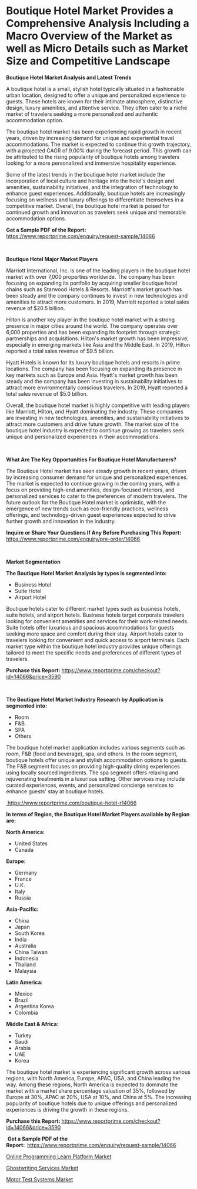 <p><h1>Boutique Hotel Market Provides a Comprehensive Analysis Including a Macro Overview of the Market as well as Micro Details such as Market Size and Competitive Landscape</h1></p><p><strong>Boutique Hotel Market Analysis and Latest Trends</strong></p>
<p><p>A boutique hotel is a small, stylish hotel typically situated in a fashionable urban location, designed to offer a unique and personalized experience to guests. These hotels are known for their intimate atmosphere, distinctive design, luxury amenities, and attentive service. They often cater to a niche market of travelers seeking a more personalized and authentic accommodation option.</p><p>The boutique hotel market has been experiencing rapid growth in recent years, driven by increasing demand for unique and experiential travel accommodations. The market is expected to continue this growth trajectory, with a projected CAGR of 9.00% during the forecast period. This growth can be attributed to the rising popularity of boutique hotels among travelers looking for a more personalized and immersive hospitality experience.</p><p>Some of the latest trends in the boutique hotel market include the incorporation of local culture and heritage into the hotel's design and amenities, sustainability initiatives, and the integration of technology to enhance guest experiences. Additionally, boutique hotels are increasingly focusing on wellness and luxury offerings to differentiate themselves in a competitive market. Overall, the boutique hotel market is poised for continued growth and innovation as travelers seek unique and memorable accommodation options.</p></p>
<p><strong>Get a Sample PDF of the Report:&nbsp;</strong> <a href="https://www.reportprime.com/enquiry/request-sample/14066">https://www.reportprime.com/enquiry/request-sample/14066</a></p>
<p>&nbsp;</p>
<p><strong>Boutique Hotel Major Market Players</strong></p>
<p><p>Marriott International, Inc. is one of the leading players in the boutique hotel market with over 7,000 properties worldwide. The company has been focusing on expanding its portfolio by acquiring smaller boutique hotel chains such as Starwood Hotels & Resorts. Marriott's market growth has been steady and the company continues to invest in new technologies and amenities to attract more customers. In 2019, Marriott reported a total sales revenue of $20.5 billion.</p><p>Hilton is another key player in the boutique hotel market with a strong presence in major cities around the world. The company operates over 6,000 properties and has been expanding its footprint through strategic partnerships and acquisitions. Hilton's market growth has been impressive, especially in emerging markets like Asia and the Middle East. In 2019, Hilton reported a total sales revenue of $9.5 billion.</p><p>Hyatt Hotels is known for its luxury boutique hotels and resorts in prime locations. The company has been focusing on expanding its presence in key markets such as Europe and Asia. Hyatt's market growth has been steady and the company has been investing in sustainability initiatives to attract more environmentally conscious travelers. In 2019, Hyatt reported a total sales revenue of $5.0 billion.</p><p>Overall, the boutique hotel market is highly competitive with leading players like Marriott, Hilton, and Hyatt dominating the industry. These companies are investing in new technologies, amenities, and sustainability initiatives to attract more customers and drive future growth. The market size of the boutique hotel industry is expected to continue growing as travelers seek unique and personalized experiences in their accommodations.</p></p>
<p>&nbsp;</p>
<p><strong>What Are The Key Opportunities For Boutique Hotel Manufacturers?</strong></p>
<p><p>The Boutique Hotel market has seen steady growth in recent years, driven by increasing consumer demand for unique and personalized experiences. The market is expected to continue growing in the coming years, with a focus on providing high-end amenities, design-focused interiors, and personalized services to cater to the preferences of modern travelers. The future outlook for the Boutique Hotel market is optimistic, with the emergence of new trends such as eco-friendly practices, wellness offerings, and technology-driven guest experiences expected to drive further growth and innovation in the industry.</p></p>
<p><strong>Inquire or Share Your Questions If Any Before Purchasing This Report:</strong> <a href="https://www.reportprime.com/enquiry/pre-order/14066">https://www.reportprime.com/enquiry/pre-order/14066</a></p>
<p>&nbsp;</p>
<p><strong>Market Segmentation</strong></p>
<p><strong>The Boutique Hotel Market Analysis by types is segmented into:</strong></p>
<p><ul><li>Business Hotel</li><li>Suite Hotel</li><li>Airport Hotel</li></ul></p>
<p><p>Boutique hotels cater to different market types such as business hotels, suite hotels, and airport hotels. Business hotels target corporate travelers looking for convenient amenities and services for their work-related needs. Suite hotels offer luxurious and spacious accommodations for guests seeking more space and comfort during their stay. Airport hotels cater to travelers looking for convenient and quick access to airport terminals. Each market type within the boutique hotel industry provides unique offerings tailored to meet the specific needs and preferences of different types of travelers.</p></p>
<p><strong>Purchase this Report:&nbsp;</strong><a href="https://www.reportprime.com/checkout?id=14066&price=3590">https://www.reportprime.com/checkout?id=14066&price=3590</a></p>
<p>&nbsp;</p>
<p><strong>The Boutique Hotel Market Industry Research by Application is segmented into:</strong></p>
<p><ul><li>Room</li><li>F&B</li><li>SPA</li><li>Others</li></ul></p>
<p><p>The boutique hotel market application includes various segments such as room, F&B (food and beverage), spa, and others. In the room segment, boutique hotels offer unique and stylish accommodation options to guests. The F&B segment focuses on providing high-quality dining experiences using locally sourced ingredients. The spa segment offers relaxing and rejuvenating treatments in a luxurious setting. Other services may include curated experiences, events, and personalized concierge services to enhance guests' stay at boutique hotels.</p></p>
<p><a href="https://www.reportprime.com/boutique-hotel-r14066">&nbsp;https://www.reportprime.com/boutique-hotel-r14066</a></p>
<p><strong>In terms of Region, the Boutique Hotel Market Players available by Region are:</strong></p>
<p>
    <p> <strong> North America: </strong>
        <ul>
            <li>United States</li>
            <li>Canada</li>
        </ul>
        </p> 
    <p> <strong> Europe: </strong>
        <ul>
            <li>Germany</li>
            <li>France</li>
            <li>U.K.</li>
            <li>Italy</li>
            <li>Russia</li>
        </ul>
        </p> 
    <p> <strong> Asia-Pacific: </strong>
        <ul>
            <li>China</li>
            <li>Japan</li>
            <li>South Korea</li>
            <li>India</li>
            <li>Australia</li>
            <li>China Taiwan</li>
            <li>Indonesia</li>
            <li>Thailand</li>
            <li>Malaysia</li>
        </ul>
        </p> 
    <p> <strong> Latin America: </strong>
        <ul>
            <li>Mexico</li>
            <li>Brazil</li>
            <li>Argentina Korea</li>
            <li>Colombia</li>
        </ul>
        </p> 
    <p> <strong> Middle East & Africa: </strong>
        <ul>
            <li>Turkey</li>
            <li>Saudi</li>
            <li>Arabia</li>
            <li>UAE</li>
            <li>Korea</li>
        </ul>
    </p>
    </p>
<p><p>The boutique hotel market is experiencing significant growth across various regions, with North America, Europe, APAC, USA, and China leading the way. Among these regions, North America is expected to dominate the market with a market share percentage valuation of 35%, followed by Europe at 30%, APAC at 20%, USA at 10%, and China at 5%. The increasing popularity of boutique hotels due to unique offerings and personalized experiences is driving the growth in these regions.</p></p>
<p><strong>Purchase this Report: </strong><a href="https://www.reportprime.com/checkout?id=14066&price=3590">https://www.reportprime.com/checkout?id=14066&price=3590</a></p>
<p>&nbsp;<strong>Get a Sample PDF of the Report:&nbsp;&nbsp;</strong><a href="https://www.reportprime.com/enquiry/request-sample/14066">https://www.reportprime.com/enquiry/request-sample/14066</a></p>
<p><strong></strong></p>
<p><p><a href="https://view.publitas.com/reportprime-1/comprehensive-analysis-of-the-global-online-programming-learn-platform-market-growth-trends-market-forecasts-2024-2031/">Online Programming Learn Platform Market</a></p><p><a href="https://github.com/nathandecarvalho/Market-Research-Report-List-4/blob/main/ghostwriting-services-market.md">Ghostwriting Services Market</a></p><p><a href="https://github.com/amapolalg/Market-Research-Report-List-1/blob/main/motor-test-systems-market.md">Motor Test Systems Market</a></p></p>